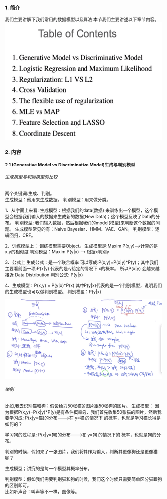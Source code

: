 ### 1. 简介
  我们主要讲解下我们常用的数据模型以及算法
  本节我们主要讲述以下章节内容。
   ![](../images/28.png)  

### 2. 内容

#### 2.1 (Generative Model vs Discriminative Model)生成与判别模型 

###### 生成模型与判别模型的比较
  两个关键词:生成、判别。  
  生成模型：他用来生成数据。
  判别模型：用来做分类。  
  
  1、从字面上来看:
  生成模型：根据我们的data(数据) 来训练出一个模型，这个模型会根据我们输入的数据来生成新的数据(New Data)；这个模型反映了Data的分布。
  判别模型: 我们输入数据，然后根据我们的model(模型)来判断这个数据的问题。
  生成模型常见的有：Naive Bayesian、HMM、VAE、GAN。
  判别模型：逻辑回归，CRF。
   
  2、训练模型上：
  训练模型需要Object。
  生成模型是:Maxim P(x,y)-->计算的是x,y的相似度
  判别模型：Maxim P(y|x) --> 根据x判别y  
  
  3、公式上
  生成公式：是一个联合概率 可以写成:P(x,y)=P(x|y)*P(y)；其中我们主要看前面一项:P(x|y) 代表的是:y给定的情况下 x的概率。
          所以P(x|y) 会越来越接近 Data Distribution
  判别公式:  P(y|x)
  
  4、生成模型：P(x,y) = P(y|x)*P(x)
     其中P(y|x)代表的是一个判别模型，说明我们的生成模型也可以做判别模型。
     判别模型：P(y|x)
  
   ![](../images/30.png)  
   
###### 举例  
   比如,我去识别猫和狗；假设给力50张猫的图片跟50张狗的图片。
   生成模型：
   因为根据P(x,y)=P(x|y)*P(y)是有条件概率的，我们首先收集50张猫的图片，然后我要学习成:
   P(x|y=猫)的分布--->在 y=猫 的情况下 的概率，也就是学习猫长得是如何的？
   
   学习狗的过程是:
   P(x|y=狗)的分布--->在 y=狗 的情况下的 概率，也就是狗的分布。
   
   判别的时候，假如来了一张图片，我们将其作为输入，判断其更像狗还是更像猫呢？
   
   生成模型；讲究的是每一个模型其概率分布。
   
   
   判别模型：假如我们需要判别猫和狗的时候，我们这个时候只需要简单区分猫跟狗的区别即可。  
   比如听声音：叫声等不一样，图像等。  
   
   
   
   
   
   
   
   
   
   
   
   
   
   
   
   
   
   
